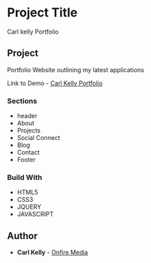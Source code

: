 # Project Title

Carl kelly Portfolio


## Project

Portfolio Website outlining my latest applications

Link to Demo - [Carl Kelly Portfolio](http://www.onfiremedia.co.uk/carlkelly)

### Sections

* header
* About
* Projects
* Social Connect
* Blog
* Contact
* Footer

### Build With

* HTML5
* CSS3
* JQUERY
* JAVASCRIPT


## Author

* **Carl Kelly** - [Onfire Media](http://www.onfiremedia.co.uk)


